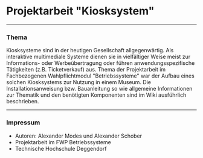 <h1>Projektarbeit "Kiosksystem"</h1>
<p>
<p>
<hr>

<h3>Thema</h3>

Kiosksysteme sind in der heutigen Gesellschaft allgegenwärtig. Als interaktive multimediale Systeme dienen sie in vielfältiger Weise meist zur Informations- oder Werbeübertragung oder führen anwendungsspezifische Tätigkeiten (z.B. Ticketverkauf) aus.
Thema der Projektarbeit im Fachbezogenen Wahlpflichtmodul "Betriebssysteme" war der Aufbau eines solchen Kiosksystems zur Nutzung in einem Museum. Die Installationsanweisung bzw. Bauanleitung so wie allgemeine Informationen zur Thematik und den benötigten Komponenten sind im Wiki ausführlich beschrieben.

<hr>

<h3>Impressum</h3>

- Autoren: Alexander Modes und Alexander Schober<br>
- Projektarbeit im FWP Betriebssysteme<br>
- Technische Hochschule Deggendorf